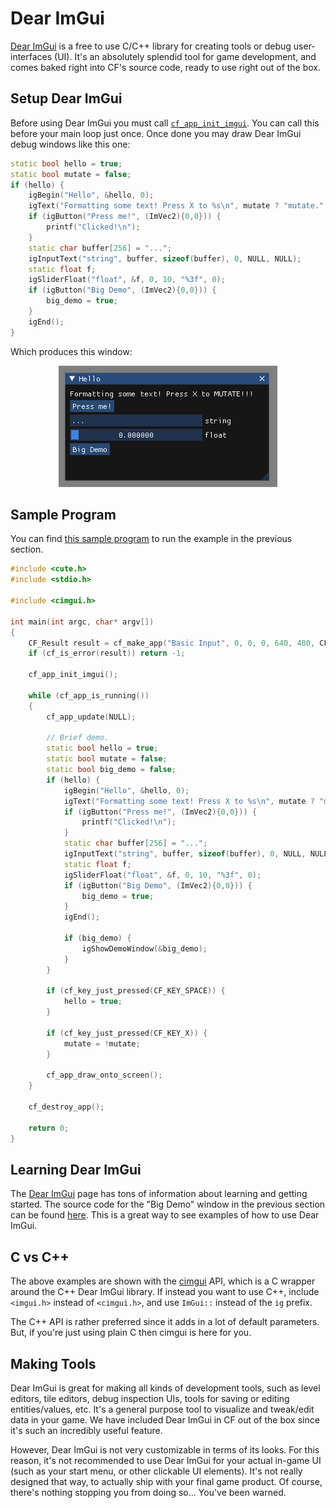 # Dear ImGui

[Dear ImGui](https://github.com/ocornut/imgui) is a free to use C/C++ library for creating tools or debug user-interfaces (UI). It's an absolutely splendid tool for game development, and comes baked right into CF's source code, ready to use right out of the box.

## Setup Dear ImGui

Before using Dear ImGui you must call [`cf_app_init_imgui`](https://randygaul.github.io/cute_framework/#/app/cf_app_init_imgui). You can call this before your main loop just once. Once done you may draw Dear ImGui debug windows like this one:

```cpp
static bool hello = true;
static bool mutate = false;
if (hello) {
	igBegin("Hello", &hello, 0);
	igText("Formatting some text! Press X to %s\n", mutate ? "mutate." : "MUTATE!!!");
	if (igButton("Press me!", (ImVec2){0,0})) {
		printf("Clicked!\n");
	}
	static char buffer[256] = "...";
	igInputText("string", buffer, sizeof(buffer), 0, NULL, NULL);
	static float f;
	igSliderFloat("float", &f, 0, 10, "%3f", 0);
	if (igButton("Big Demo", (ImVec2){0,0})) {
		big_demo = true;
	}
	igEnd();
}
```

Which produces this window:

<p align="center">
<img src=https://github.com/RandyGaul/cute_framework/blob/master/assets/imgui.png?raw=true>
</p>

## Sample Program

You can find [this sample program](https://github.com/RandyGaul/cute_framework/blob/master/samples/imgui.c) to run the example in the previous section.

```cpp
#include <cute.h>
#include <stdio.h>

#include <cimgui.h>

int main(int argc, char* argv[])
{
	CF_Result result = cf_make_app("Basic Input", 0, 0, 0, 640, 480, CF_APP_OPTIONS_WINDOW_POS_CENTERED, argv[0]);
	if (cf_is_error(result)) return -1;

	cf_app_init_imgui();

	while (cf_app_is_running())
	{
		cf_app_update(NULL);

		// Brief demo.
		static bool hello = true;
		static bool mutate = false;
		static bool big_demo = false;
		if (hello) {
			igBegin("Hello", &hello, 0);
			igText("Formatting some text! Press X to %s\n", mutate ? "mutate." : "MUTATE!!!");
			if (igButton("Press me!", (ImVec2){0,0})) {
				printf("Clicked!\n");
			}
			static char buffer[256] = "...";
			igInputText("string", buffer, sizeof(buffer), 0, NULL, NULL);
			static float f;
			igSliderFloat("float", &f, 0, 10, "%3f", 0);
			if (igButton("Big Demo", (ImVec2){0,0})) {
				big_demo = true;
			}
			igEnd();

			if (big_demo) {
				igShowDemoWindow(&big_demo);
			}
		}

		if (cf_key_just_pressed(CF_KEY_SPACE)) {
			hello = true;
		}

		if (cf_key_just_pressed(CF_KEY_X)) {
			mutate = !mutate;
		}

		cf_app_draw_onto_screen();
	}

	cf_destroy_app();

	return 0;
}
```

## Learning Dear ImGui

The [Dear ImGui](https://github.com/ocornut/imgui) page has tons of information about learning and getting started. The source code for the "Big Demo" window in the previous section can be found [here](https://github.com/ocornut/imgui/blob/master/imgui_demo.cpp). This is a great way to see examples of how to use Dear ImGui.

## C vs C++

The above examples are shown with the [cimgui](https://github.com/cimgui/cimgui) API, which is a C wrapper around the C++ Dear ImGui library. If instead you want to use C++, include `<imgui.h>` instead of `<cimgui.h>`, and use `ImGui::` instead of the `ig` prefix.

The C++ API is rather preferred since it adds in a lot of default parameters. But, if you're just using plain C then cimgui is here for you.

## Making Tools

Dear ImGui is great for making all kinds of development tools, such as level editors, tile editors, debug inspection UIs, tools for saving or editing entities/values, etc. It's a general purpose tool to visualize and tweak/edit data in your game. We have included Dear ImGui in CF out of the box since it's such an incredibly useful feature.

However, Dear ImGui is not very customizable in terms of its looks. For this reason, it's not recommended to use Dear ImGui for your actual in-game UI (such as your start menu, or other clickable UI elements). It's not really designed that way, to actually ship with your final game product. Of course, there's nothing stopping you from doing so... You've been warned.
